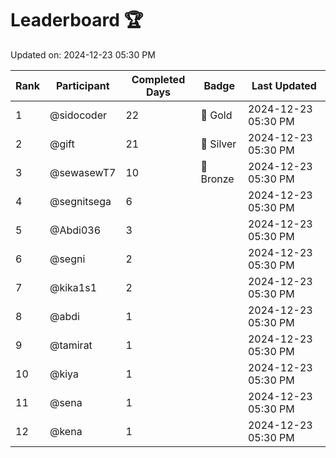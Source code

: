 # Leaderboard 🏆

Updated on: 2024-12-23 05:30 PM

| Rank | Participant       | Completed Days | Badge      | Last Updated         |
|------|-------------------|----------------|------------|----------------------|
| 1    | @sidocoder        | 22             | 🏅 Gold     | 2024-12-23 05:30 PM |
| 2    | @gift             | 21             | 🥈 Silver   | 2024-12-23 05:30 PM |
| 3    | @sewasewT7        | 10             | 🥉 Bronze   | 2024-12-23 05:30 PM |
| 4    | @segnitsega       | 6              |            | 2024-12-23 05:30 PM |
| 5    | @Abdi036          | 3              |            | 2024-12-23 05:30 PM |
| 6    | @segni            | 2              |            | 2024-12-23 05:30 PM |
| 7    | @kika1s1          | 2              |            | 2024-12-23 05:30 PM |
| 8    | @abdi             | 1              |            | 2024-12-23 05:30 PM |
| 9    | @tamirat          | 1              |            | 2024-12-23 05:30 PM |
| 10   | @kiya             | 1              |            | 2024-12-23 05:30 PM |
| 11   | @sena             | 1              |            | 2024-12-23 05:30 PM |
| 12   | @kena             | 1              |            | 2024-12-23 05:30 PM |
